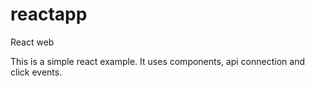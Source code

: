 # reactapp
React web

This is a simple react example.
It uses components, api connection and click events. 